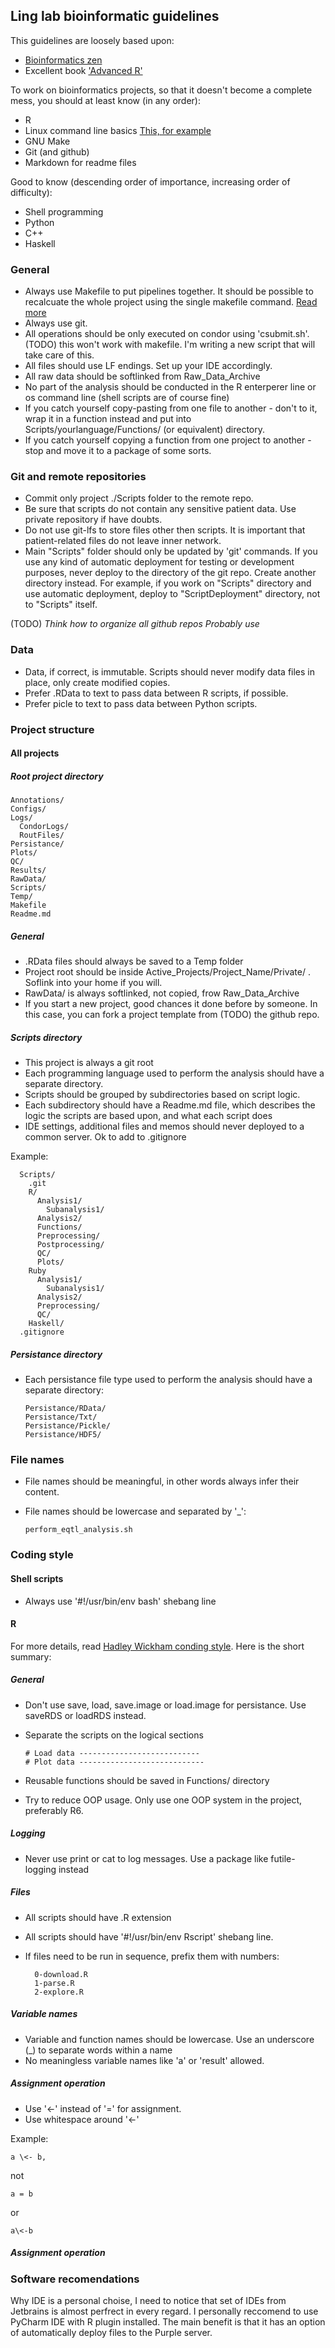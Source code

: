## Ling lab bioinformatic guidelines ##

This guidelines are loosely based upon:
- [Bioinformatics zen](http://www.bioinformaticszen.com)
- Excellent book ['Advanced R'](http://adv-r.had.co.nz/)

To work on bioinformatics projects, so that it doesn't become a complete mess, you should at least know (in any order):

- R
- Linux command line basics [This, for example](http://linuxcommand.org/)
- GNU Make
- Git (and github)
- Markdown for readme files

Good to know (descending order of importance, increasing order of difficulty):
- Shell programming
- Python
- C++
- Haskell

### General ###

- Always use Makefile to put pipelines together. It should be possible to recalcuate the whole project using the single makefile command. [Read more](http://www.bioinformaticszen.com/post/functional/)
- Always use git.
- All operations should be only executed on condor using 'csubmit.sh'. (TODO) this won't work with makefile. I'm writing a new script that will take care of this.
- All files should use LF endings. Set up your IDE accordingly.
- All raw data should be softlinked from Raw_Data_Archive
- No part of the analysis should be conducted in the R enterperer line or os command line (shell scripts are of course fine)
- If you catch yourself copy-pasting from one file to another - don't to it, wrap it in a function instead and put into Scripts/yourlanguage/Functions/ (or equivalent) directory.
- If you catch yourself copying a function from one project to another - stop and move it to a package of some sorts.

### Git and remote repositories ###

- Commit only project ./Scripts folder to the remote repo.
- Be sure that scripts do not contain any sensitive patient data. Use private repository if have doubts.
- Do not use git-lfs to store files other then scripts. It is important that patient-related files do not leave inner network.
- Main "Scripts" folder should only be updated by 'git' commands. If you use any kind of automatic deployment for testing or development purposes, never deploy to the directory of the git repo. Create another directory instead.
For example, if you work on "Scripts" directory and use automatic deployment, deploy to "ScriptDeployment" directory, not to "Scripts" itself.

(TODO)
*Think how to organize all github repos*
*Probably use*

### Data ###

- Data, if correct, is immutable. Scripts should never modify data files in place, only create modified copies.
- Prefer .RData to text to pass data between R scripts, if possible.
- Prefer picle to text to pass data between Python scripts.

### Project structure ###

#### All projects ####

##### Root project directory #####

    Annotations/
    Configs/
    Logs/
      CondorLogs/
      RoutFiles/
    Persistance/
    Plots/
    QC/
    Results/
    RawData/
    Scripts/
    Temp/
    Makefile
    Readme.md

##### General #####

  - .RData files should always be saved to a Temp folder
  - Project root should be inside Active_Projects/Project_Name/Private/ . Soflink into your home if you will.
  - RawData/ is always softlinked, not copied, frow Raw_Data_Archive
  - If you start a new project, good chances it done before by someone. In this case, you can fork a project template from (TODO) the github repo.

##### Scripts directory #####

- This project is always a git root
- Each programming language used to perform the analysis should have a separate directory.
- Scripts should be grouped by subdirectories based on script logic.
- Each subdirectory should have a Readme.md file, which describes the logic the scripts are based upon, and what each script does
- IDE settings, additional files and memos should never deployed to a common server. Ok to add to .gitignore

Example:

      Scripts/
        .git
        R/
          Analysis1/
            Subanalysis1/
          Analysis2/
          Functions/
          Preprocessing/
          Postprocessing/
          QC/
          Plots/
        Ruby
          Analysis1/
            Subanalysis1/
          Analysis2/
          Preprocessing/
          QC/
        Haskell/
      .gitignore

##### Persistance directory #####

- Each persistance file type used to perform the analysis should have a separate directory:

      Persistance/RData/
      Persistance/Txt/
      Persistance/Pickle/
      Persistance/HDF5/

### File names ###

- File names should be meaningful, in other words always infer their content.
- File names should be lowercase and separated by '_':

      perform_eqtl_analysis.sh

### Coding style ###

#### Shell scripts ####

- Always use '#!/usr/bin/env bash' shebang line

#### R ####

For more details, read [Hadley Wickham conding style](http://adv-r.had.co.nz/Style.html).
Here is the short summary:

##### *General* ######

- Don't use save, load, save.image or load.image for persistance. Use saveRDS or loadRDS instead.
- Separate the scripts on the logical sections

      # Load data ---------------------------  
      # Plot data ----------------------------

- Reusable functions should be saved in Functions/ directory
- Try to reduce OOP usage. Only use one OOP system in the project, preferably R6.

##### *Logging* #####

- Never use print or cat to log messages. Use a package like futile-logging instead

##### *Files* ######

- All scripts should have .R extension
- All scripts should have '#!/usr/bin/env Rscript' shebang line.
- If files need to be run in sequence, prefix them with numbers:

        0-download.R
        1-parse.R
        2-explore.R

##### *Variable names* ######

- Variable and function names should be lowercase. Use an underscore (_) to separate words within a name
- No meaningless variable names like 'a' or 'result' allowed.

##### *Assignment operation* #####

- Use '<-' instead of '=' for assignment.
- Use whitespace around '<-'

Example:

    a \<- b,

  not

    a = b

  or

    a\<-b


##### *Assignment operation* #####

### Software recomendations ###

Why IDE is a personal choise, I need to notice that set of IDEs from Jetbrains is almost perfrect in every regard.
I personally reccomend to use PyCharm IDE with R plugin installed. The main benefit is that it has an option of automatically deploy files to the Purple server.
